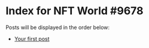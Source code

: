 # Index for NFT World #9678
Posts will be displayed in the order below:

- [Your first post](./001-first.md)

